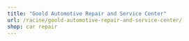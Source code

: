 ```yaml
---
title: "Goold Automotive Repair and Service Center"
url: /racine/goold-automotive-repair-and-service-center/
shop: car repair
---
```

